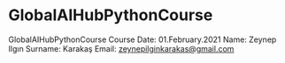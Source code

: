 # GlobalAIHubPythonCourse
GlobalAIHubPythonCourse
Course Date: 01.February.2021 
Name: Zeynep Ilgın 
Surname: Karakaş 
Email: zeynepilginkarakas@gmail.com
